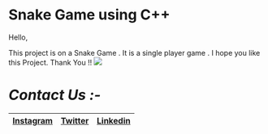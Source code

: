 # Snake Game using C++

Hello, 

This project is on a Snake Game . It is a single player game . I hope you like this Project. Thank You !!
![](images/%20Capture.PNG)
# *Contact Us :-*


|[Instagram](https://instagram.com/universal_coder)|[Twitter](https://twitter.com/LondheAaryan)|[Linkedin](https://www.linkedin.com/in/aaryan-r-londhe-0a1809179/)|
|-|-|-|

